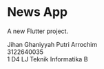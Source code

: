 # News App

A new Flutter project.

Jihan Ghaniyyah Putri Arrochim <br>
3122640035 <br>
1 D4 LJ Teknik Informatika B <br>